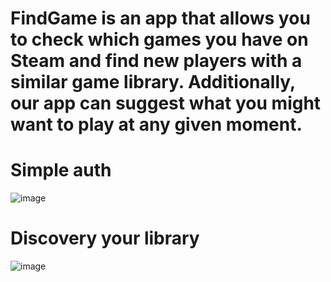 # FindGame is an app that allows you to check which games you have on Steam and find new players with a similar game library. Additionally, our app can suggest what you might want to play at any given moment.

# Simple auth
![image](https://github.com/user-attachments/assets/dae6200c-ec18-4587-b449-c810b6d4642c)

# Discovery your library
![image](https://github.com/user-attachments/assets/2388f9f0-16fc-4775-bf2a-102dc6ddac09)

